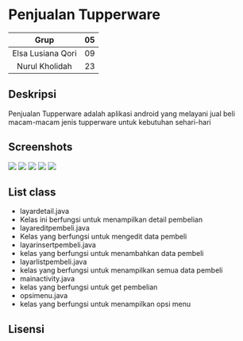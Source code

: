 # Penjualan Tupperware
| Grup | 05 |
| :---------------: | :---------------:|
| Elsa Lusiana Qori | 09 |
| Nurul Kholidah    | 23 |

## Deskripsi
Penjualan Tupperware adalah aplikasi android yang melayani jual beli macam-macam jenis tupperware untuk kebutuhan sehari-hari

## Screenshots
![](tupperware/img/photo_2018-12-14_07-15-11.jpg)
![](tupperware/img/photo_2018-12-14_07-15-17.jpg)
![](tupperware/img/photo_2018-12-14_07-15-23.jpg)
![](tupperware/img/photo_2018-12-14_07-15-27.jpg)
![](tupperware/img/photo_2018-12-14_07-15-30.jpg)

## List class
+ layardetail.java
+ Kelas ini berfungsi untuk menampilkan detail pembelian
+ layareditpembeli.java
+ Kelas yang berfungsi untuk mengedit data pembeli
+ layarinsertpembeli.java
+ kelas yang berfungsi untuk menambahkan data pembeli
+ layarlistpembeli.java
+ kelas yang berfungsi untuk menampilkan semua data pembeli
+ mainactivity.java
+ kelas yang berfungsi untuk get pembelian
+ opsimenu.java
+ kelas yang berfungsi untuk menampilkan opsi menu


## Lisensi
